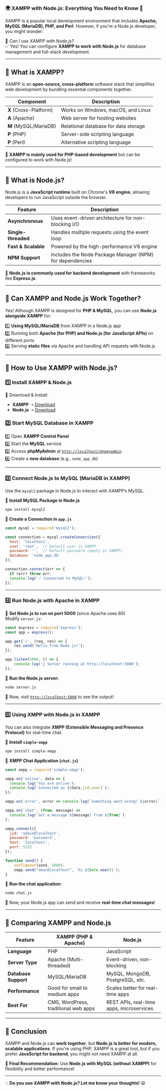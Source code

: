 ### 🌍 **XAMPP with Node.js: Everything You Need to Know** 🚀  

XAMPP is a popular local development environment that includes **Apache, MySQL (MariaDB), PHP, and Perl**. However, if you're a Node.js developer, you might wonder:  

🤔 *Can I use XAMPP with Node.js?*  
✅ Yes! You can configure **XAMPP to work with Node.js** for database management and full-stack development.

---

## 🔹 **What is XAMPP?**  
XAMPP is an **open-source, cross-platform** software stack that simplifies web development by bundling essential components together.

| **Component** | **Description** |
|--------------|---------------|
| **X** (Cross-Platform) | Works on Windows, macOS, and Linux |
| **A** (Apache) | Web server for hosting websites |
| **M** (MySQL/MariaDB) | Relational database for data storage |
| **P** (PHP) | Server-side scripting language |
| **P** (Perl) | Alternative scripting language |

📌 **XAMPP is mainly used for PHP-based development** but can be configured to work with Node.js!

---

## 🔹 **What is Node.js?**  
Node.js is a **JavaScript runtime** built on Chrome's **V8 engine**, allowing developers to run JavaScript outside the browser.

| **Feature** | **Description** |
|-------------|---------------|
| **Asynchronous** | Uses event-driven architecture for non-blocking I/O |
| **Single-threaded** | Handles multiple requests using the event loop |
| **Fast & Scalable** | Powered by the high-performance V8 engine |
| **NPM Support** | Includes the Node Package Manager (NPM) for dependencies |

📌 **Node.js is commonly used for backend development** with frameworks like **Express.js**.

---

## 🔹 **Can XAMPP and Node.js Work Together?**  
Yes! Although XAMPP is designed for **PHP & MySQL**, you can use **Node.js alongside XAMPP** for:

1️⃣ **Using MySQL/MariaDB** from XAMPP in a Node.js app  
2️⃣ Running both **Apache (for PHP) and Node.js (for JavaScript APIs)** on different ports  
3️⃣ Serving **static files** via Apache and handling API requests with Node.js  

---

## 🔹 **How to Use XAMPP with Node.js?**  

### **1️⃣ Install XAMPP & Node.js**  
📌 Download & Install:  
- **XAMPP** ➝ [Download](https://www.apachefriends.org/index.html)  
- **Node.js** ➝ [Download](https://nodejs.org/)  

### **2️⃣ Start MySQL Database in XAMPP**  
1️⃣ Open **XAMPP Control Panel**  
2️⃣ Start the **MySQL** service  
3️⃣ Access **phpMyAdmin** at [`http://localhost/phpmyadmin`](http://localhost/phpmyadmin)  
4️⃣ Create a **new database** (e.g., `node_app_db`)  

---

### **3️⃣ Connect Node.js to MySQL (MariaDB in XAMPP)**
Use the `mysql2` package in Node.js to interact with XAMPP’s MySQL.

📌 **Install MySQL Package in Node.js**  
```sh
npm install mysql2
```

📌 **Create a Connection in `app.js`**  
```javascript
const mysql = require('mysql2');

const connection = mysql.createConnection({
  host: 'localhost',
  user: 'root',  // Default user in XAMPP
  password: '',  // Default password (empty in XAMPP)
  database: 'node_app_db'
});

connection.connect(err => {
  if (err) throw err;
  console.log('✅ Connected to MySQL!');
});
```

---

### **4️⃣ Run Node.js with Apache in XAMPP**
📌 **Set Node.js to run on port 5000** (since Apache uses 80)  
Modify `server.js`:  
```javascript
const express = require('express');
const app = express();

app.get('/', (req, res) => {
    res.send('Hello from Node.js!');
});

app.listen(5000, () => {
    console.log('🚀 Server running at http://localhost:5000');
});
```

📌 **Run the Node.js server:**  
```sh
node server.js
```
🔹 Now, visit [`http://localhost:5000`](http://localhost:5000) to see the output!

---

### **5️⃣ Using XMPP with Node.js in XAMPP**
You can also integrate **XMPP (Extensible Messaging and Presence Protocol)** for real-time chat.

📌 **Install `simple-xmpp`**
```sh
npm install simple-xmpp
```

📌 **XMPP Chat Application (`chat.js`)**
```javascript
const xmpp = require('simple-xmpp');

xmpp.on('online', data => {
  console.log('You are online');
  console.log(`Connected as ${data.jid.user}`);
});

xmpp.on('error', error => console.log(`Something went wrong! ${error}`));

xmpp.on('chat', (from, message) =>
  console.log(`Got a message ${message} from ${from}`)
);

xmpp.connect({
  jid: 'admin@localhost',
  password: 'password',
  host: 'localhost',
  port: 5222
});

function send() {
    setTimeout(send, 5000);
    xmpp.send("omar@localhost", `hi ${Date.now()}`);
}
```

📌 **Run the chat application:**  
```sh
node chat.js
```

🔹 Now, your Node.js app can send and receive **real-time chat messages**!

---

## 🔹 **Comparing XAMPP and Node.js**
| Feature | XAMPP (PHP & Apache) | Node.js |
|---------|----------------|---------|
| **Language** | PHP | JavaScript |
| **Server Type** | Apache (Multi-threaded) | Event-driven, non-blocking |
| **Database Support** | MySQL/MariaDB | MySQL, MongoDB, PostgreSQL, etc. |
| **Performance** | Good for small to medium apps | Scales better for real-time apps |
| **Best For** | CMS, WordPress, traditional web apps | REST APIs, real-time apps, microservices |

---

## 🎯 **Conclusion**
XAMPP and Node.js can **work together**, but **Node.js is better for modern, scalable applications**. If you're using PHP, XAMPP is a great tool, but if you prefer **JavaScript for backend**, you might not need XAMPP at all.

🚀 **Final Recommendation:** Use **Node.js with MySQL (without XAMPP)** for flexibility and better performance!

---

💡 **Do you use XAMPP with Node.js? Let me know your thoughts!** 😃
